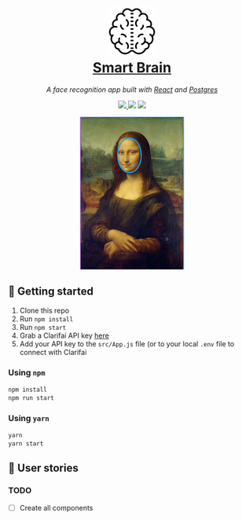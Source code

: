 <h1 align="center">
  <a href="https://github.com/josephgattuso/face-recognition-brain">
    <img
      src="./brain.png"
      width="100"
      alt="brain"
    />
    <br />
    Smart Brain
  </a>
</h1>

<p align="center">
  <em>
    A face recognition app built with
    <a href="https://reactjs.org/">React</a>
and <a href=https://www.postgresql.org/">Postgres</a>
  </em>
</p>

<p align="center">
  <a
    target="_blank"
    href="https://github.com/josephgattuso/face-recognition-brain/blob/master/LICENSE"
  >
    <img src="https://img.shields.io/badge/license-MIT-blue.svg" />
  </a>
  <img src="https://img.shields.io/badge/PRs-welcome-brightgreen.svg" />
  <a
    target="_blank"
    href="https://twitter.com/intent/follow?screen_name=joeetuso"
  >
    <img
      src="https://img.shields.io/twitter/follow/joeetuso.svg?label=@joeetuso"
    />
  </a>
</p>

<p align="center">
  <img src="./cover.png" alt="Mona Lisa"/>
</p>

## 🚀 Getting started

1. Clone this repo
2. Run `npm install`
3. Run `npm start`
4. Grab a Clarifai API key [here](https://www.clarifai.com/)
5. Add your API key to the `src/App.js` file (or to your local `.env` file to connect with Clarifai

### Using `npm`

```sh
npm install
npm run start
```

### Using `yarn`

```sh
yarn
yarn start
```

## 📖 User stories

### TODO

- [ ] Create all components
